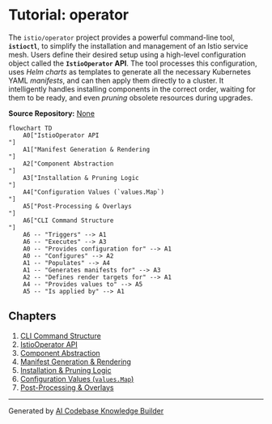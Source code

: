 # Tutorial: operator

The `istio/operator` project provides a powerful command-line tool, **`istioctl`**, to simplify the installation and management of an Istio service mesh. Users define their desired setup using a high-level configuration object called the **`IstioOperator` API**. The tool processes this configuration, uses *Helm charts* as templates to generate all the necessary Kubernetes YAML *manifests*, and can then apply them directly to a cluster. It intelligently handles installing components in the correct order, waiting for them to be ready, and even *pruning* obsolete resources during upgrades.


**Source Repository:** [None](None)

```mermaid
flowchart TD
    A0["IstioOperator API
"]
    A1["Manifest Generation & Rendering
"]
    A2["Component Abstraction
"]
    A3["Installation & Pruning Logic
"]
    A4["Configuration Values (`values.Map`)
"]
    A5["Post-Processing & Overlays
"]
    A6["CLI Command Structure
"]
    A6 -- "Triggers" --> A1
    A6 -- "Executes" --> A3
    A0 -- "Provides configuration for" --> A1
    A0 -- "Configures" --> A2
    A1 -- "Populates" --> A4
    A1 -- "Generates manifests for" --> A3
    A2 -- "Defines render targets for" --> A1
    A4 -- "Provides values to" --> A5
    A5 -- "Is applied by" --> A1
```

## Chapters

1. [CLI Command Structure
](01_cli_command_structure_.md)
2. [IstioOperator API
](02_istiooperator_api_.md)
3. [Component Abstraction
](03_component_abstraction_.md)
4. [Manifest Generation & Rendering
](04_manifest_generation___rendering_.md)
5. [Installation & Pruning Logic
](05_installation___pruning_logic_.md)
6. [Configuration Values (`values.Map`)
](06_configuration_values___values_map___.md)
7. [Post-Processing & Overlays
](07_post_processing___overlays_.md)


---

Generated by [AI Codebase Knowledge Builder](https://github.com/The-Pocket/Tutorial-Codebase-Knowledge)